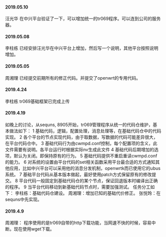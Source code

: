 

#### 2019.05.10
汪光华 在中兴平台验证了一下，可以增加统一的tr069程序。可以连到公司的服务器。
#### 2019.05.08
李柱栋  已经安排汪光华在中兴平台上增加，然后写一个说明，其他平台按照说明增加。
#### 2019.05.05
周湘理 已经提交前期所有的修正代码。并提交了openwrt的专用代码。
#### 2019.4.24
李柱栋 tr069基础框架已完成上传
#### 2019.4.19
如晚上的讨论，从sequns, 8905开始，tr069管理程序从统一的代码仓维护，基本做法如下：
    1 基础代码，逻辑，配置处理，消息处理等，在基础代码仓中的代码实现。
    2 各个平台的节点实现代码，由于取数据，写数据的代码可能差异很大，在平台代码仓中。
    3 基础代码行为由cwmpd.conf控制，每个配置项的含义，此文件需要有说明。各平台运行时根据实际nv生成此文件
    4 基础代码后期增加的选项，默认为关闭。即保持原有的行为。
    5 基础代码提供不重启重读cwmpd.conf的能力。
    6 对系统的设置由平台代码的set相关函数采用平台最合适的方式通知其他应用，比如中兴平台可以采用他的消息分发机制，openwrtk而已使用它的ubus系统。
    7 基础平台代码从基本版本做起，最好使用patch方式保留原有的修改提交。
    8 平台代码一般固定到基础代码仓的某个节点，保证回退版本时编译出正确的程序。
    9 当平台代码移动到新基础代码节点时，需要加强测试。
任务分工如下：
    李柱栋：基础代码仓建设。
    周湘理：增加已知的基础代价修正。
    张悦玲：在sequns中先实现。
#### 2019.4.9
周湘理： 程序使用的是tr069自带的http下载功能，当网速不快的时候，容易中断。现在使用wget下载。
